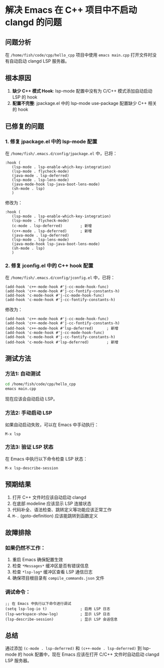 # 解决 Emacs 在 C++ 项目中不启动 clangd 的问题

## 问题分析
在 `/home/fish/code/cpp/hello_cpp` 项目中使用 `emacs main.cpp` 打开文件时没有自动启动 clangd LSP 服务器。

## 根本原因
1. **缺少 C++ 模式 Hook**: lsp-mode 配置中没有为 C/C++ 模式添加自动启动 LSP 的 hook
2. **配置不完整**: jpackage.el 中的 lsp-mode use-package 配置缺少 C++ 相关的 hook

## 已修复的问题

### 1. 修复 jpackage.el 中的 lsp-mode 配置
在 `/home/fish/.emacs.d/config/jpackage.el` 中，已将：
```elisp
:hook (
   (lsp-mode . lsp-enable-which-key-integration)
   (lsp-mode . flycheck-mode)
   (java-mode . lsp-deferred)
   (lsp-mode . lsp-lens-mode)
   (java-mode-hook lsp-java-boot-lens-mode)
   (sh-mode . lsp)
   )
```
修改为：
```elisp
:hook (
   (lsp-mode . lsp-enable-which-key-integration)
   (lsp-mode . flycheck-mode)
   (c-mode . lsp-deferred)        ; 新增
   (c++-mode . lsp-deferred)      ; 新增
   (java-mode . lsp-deferred)
   (lsp-mode . lsp-lens-mode)
   (java-mode-hook lsp-java-boot-lens-mode)
   (sh-mode . lsp)
   )
```

### 2. 修复 jconfig.el 中的 C++ hook 配置
在 `/home/fish/.emacs.d/config/jconfig.el` 中，已将：
```elisp
(add-hook 'c++-mode-hook #'j-cc-mode-hook-func)
(add-hook 'c++-mode-hook #'j-cc-fontify-constants-h)
(add-hook 'c-mode-hook #'j-cc-mode-hook-func)
(add-hook 'c-mode-hook #'j-cc-fontify-constants-h)
```
修改为：
```elisp
(add-hook 'c++-mode-hook #'j-cc-mode-hook-func)
(add-hook 'c++-mode-hook #'j-cc-fontify-constants-h)
(add-hook 'c++-mode-hook #'lsp-deferred)      ; 新增
(add-hook 'c-mode-hook #'j-cc-mode-hook-func)
(add-hook 'c-mode-hook #'j-cc-fontify-constants-h)
(add-hook 'c-mode-hook #'lsp-deferred)        ; 新增
```

## 测试方法

### 方法1: 自动测试
```bash
cd /home/fish/code/cpp/hello_cpp
emacs main.cpp
```
现在应该会自动启动 LSP。

### 方法2: 手动启动 LSP
如果自动启动失败，可以在 Emacs 中手动执行：
```
M-x lsp
```

### 方法3: 验证 LSP 状态
在 Emacs 中执行以下命令检查 LSP 状态：
```
M-x lsp-describe-session
```

## 预期结果
1. 打开 C++ 文件时应该自动启动 clangd
2. 在底部 modeline 应该显示 LSP 连接状态
3. 代码补全、语法检查、跳转定义等功能应该正常工作
4. `M-.` (goto-definition) 应该能跳转到函数定义

## 故障排除

### 如果仍然不工作：
1. 重启 Emacs 确保配置生效
2. 检查 `*Messages*` 缓冲区是否有错误信息
3. 检查 `*lsp-log*` 缓冲区查看 LSP 通信日志
4. 确保项目根目录有 `compile_commands.json` 文件

### 调试命令：
```elisp
;; 在 Emacs 中执行以下命令进行调试
(setq lsp-log-io t)               ; 启用 LSP 日志
(lsp-workspace-show-log)          ; 显示 LSP 日志
(lsp-describe-session)            ; 显示 LSP 会话信息
```

## 总结
通过添加 `(c-mode . lsp-deferred)` 和 `(c++-mode . lsp-deferred)` 到 lsp-mode 的 hook 配置中，现在 Emacs 应该在打开 C/C++ 文件时自动启动 clangd LSP 服务器。
